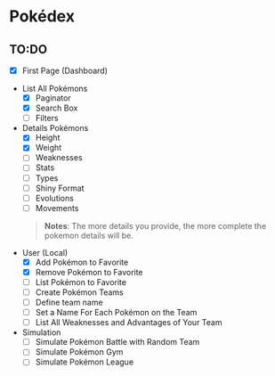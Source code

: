 # Pokédex

## TO:DO
- [X] First Page (Dashboard)
- List All Pokémons
  - [X] Paginator
  - [X] Search Box
  - [ ] Filters
- Details Pokémons
  - [X] Height
  - [X] Weight
  - [ ] Weaknesses
  - [ ] Stats
  - [ ] Types
  - [ ] Shiny Format
  - [ ] Evolutions
  - [ ] Movements
  > **Notes**: The more details you provide, the more complete the pokemon details will be.
- User (Local)
  - [X] Add Pokémon to Favorite
  - [X] Remove Pokémon to Favorite
  - [ ] List Pokémon to Favorite
  - [ ] Create Pokémon Teams
  - [ ] Define team name
  - [ ] Set a Name For Each Pokémon on the Team
  - [ ] List All Weaknesses and Advantages of Your Team
- Simulation
  - [ ] Simulate Pokémon Battle with Random Team
  - [ ] Simulate Pokémon Gym
  - [ ] Simulate Pokémon League
